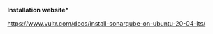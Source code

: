 ********Installation website*********

https://www.vultr.com/docs/install-sonarqube-on-ubuntu-20-04-lts/

